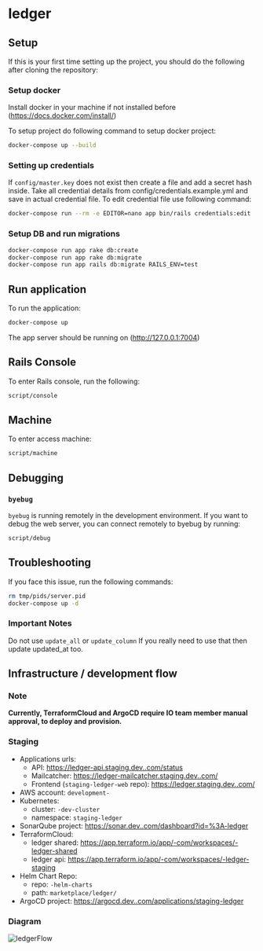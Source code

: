 #  ledger

## Setup

If this is your first time setting up the project, you should do the following after cloning the repository:

### Setup docker
Install docker in your machine if not installed before (https://docs.docker.com/install/)

To setup project do following command to setup docker project:
```bash
docker-compose up --build
```

### Setting up credentials
If `config/master.key` does not exist then create a file and add a secret hash inside.
Take all credential details from config/credentials.example.yml and save in actual credential file.
To edit credential file use following command:
```bash
docker-compose run --rm -e EDITOR=nano app bin/rails credentials:edit
```

### Setup DB and run migrations

```bash
docker-compose run app rake db:create
docker-compose run app rake db:migrate
docker-compose run app rails db:migrate RAILS_ENV=test
```

## Run application

To run the application:

```bash
docker-compose up
```

The app server should be running on (http://127.0.0.1:7004)

## Rails Console

To enter Rails console, run the following:

```bash
script/console
```
## Machine

To enter access machine:

```bash
script/machine
```
## Debugging

### `byebug`

`byebug` is running remotely in the development environment. If you want to
debug the web server, you can connect remotely to byebug by running:

```bash
script/debug
```

## Troubleshooting

If you face this issue, run the following commands:

```bash
rm tmp/pids/server.pid
docker-compose up -d
```

### Important Notes

Do not use `update_all` or `update_column` If you really need to use that then update updated_at too.

## Infrastructure / development flow

### Note

**Currently, TerraformCloud and ArgoCD require IO team member manual approval, to deploy and provision.**

### Staging

- Applications urls:
    - API: <https://ledger-api.staging.dev..com/status>
    - Mailcatcher: <https://ledger-mailcatcher.staging.dev..com/>
    - Frontend (`staging-ledger-web` repo): <https://ledger.staging.dev..com/>
- AWS account: `development-`
- Kubernetes:
    - cluster: `-dev-cluster`
    - namespace: `staging-ledger`
- SonarQube project: <https://sonar.dev..com/dashboard?id=%3A-ledger>
- TerraformCloud:
    - ledger shared: <https://app.terraform.io/app/-com/workspaces/-ledger-shared>
    - ledger api: <https://app.terraform.io/app/-com/workspaces/-ledger-staging>
- Helm Chart Repo:
    - repo: `-helm-charts`
    - path: `marketplace/ledger/`
- ArgoCD project: <https://argocd.dev..com/applications/staging-ledger>

### Diagram

![ledgerFlow](docs/img/ledger-ci-cd-flow.png)
